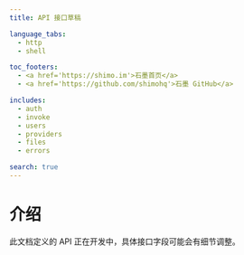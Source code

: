 ```yaml
---
title: API 接口草稿

language_tabs:
  - http
  - shell

toc_footers:
  - <a href='https://shimo.im'>石墨首页</a>
  - <a href='https://github.com/shimohq'>石墨 GitHub</a>

includes:
  - auth
  - invoke
  - users
  - providers
  - files
  - errors

search: true
---
```


# 介绍

此文档定义的 API 正在开发中，具体接口字段可能会有细节调整。
